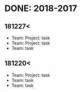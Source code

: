 # DONE: 2018-2017

## 181227<

+ Team: Project: task
+ Team: Project: task
+ Team: task

## 181220<

+ Team: Project: task
+ Team: task
+ Team: task
